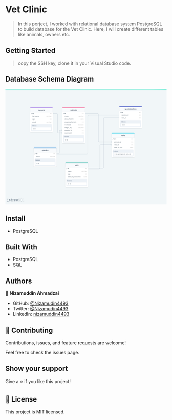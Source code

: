 # Vet Clinic
> In this porject, I worked with relational database system PostgreSQL to build database for the Vet Clinic. Here, I will create different tables like animals, owners etc.

## Getting Started
> copy the SSH key, clone it in your Visual Studio code.

## Database Schema Diagram
![DSD](./images/database_diagram.png)

## Install
- PostgreSQL

## Built With
- PostgreSQL
- SQL

## Authors

👤 **Nizamuddin Ahmadzai**

- GitHub: [@Nizamudin4493](https://github.com/Nizamuddin4493)
- Twitter: [@Nizamudin4493](https://twitter.com/Nizamuddin4493)
- LinkedIn: [nizamuddin4493](https://linkedin.com/in/nzm4493)

## 🤝 Contributing
Contributions, issues, and feature requests are welcome!

Feel free to check the issues page.

## Show your support
Give a ⭐️ if you like this project!

## 📝 License
This project is MIT licensed.